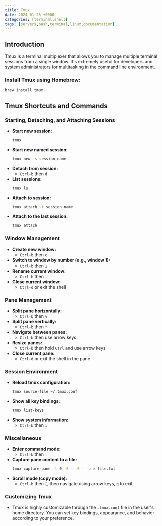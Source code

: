 ```yaml
---
title: Tmux
date: 2024-01-25 +0000
categories: [terminal,shell]
tags: [servers,bash,terminal,linux,documentation]
---
```


## Introduction
Tmux is a terminal multiplexer that allows you to manage multiple terminal sessions from a single window. It's extremely useful for developers and system administrators for multitasking in the command line environment.

### Install Tmux using Homebrew:
```bash
brew install tmux
```

## Tmux Shortcuts and Commands

### Starting, Detaching, and Attaching Sessions

- **Start new session:**
  ```bash
  tmux
  ```
- **Start new named session:**
  ```bash
  tmux new -s session_name
  ```
- **Detach from session:**
  - `Ctrl-b` then `d`
- **List sessions:**
  ```bash
  tmux ls
  ```
- **Attach to session:**
  ```bash
  tmux attach -t session_name
  ```
- **Attach to the last session:**
  ```bash
  tmux attach
  ```

### Window Management

- **Create new window:**
  - `Ctrl-b` then `c`
- **Switch to window by number (e.g., window 1):**
  - `Ctrl-b` then `1`
- **Rename current window:**
  - `Ctrl-b` then `,`
- **Close current window:**
  - `Ctrl-d` or exit the shell

### Pane Management

- **Split pane horizontally:**
  - `Ctrl-b` then `%`
- **Split pane vertically:**
  - `Ctrl-b` then `"`
- **Navigate between panes:**
  - `Ctrl-b` then use arrow keys
- **Resize panes:**
  - `Ctrl-b` then hold `Ctrl` and use arrow keys
- **Close current pane:**
  - `Ctrl-d` or exit the shell in the pane

### Session Environment

- **Reload tmux configuration:**
  ```bash
  tmux source-file ~/.tmux.conf
  ```
- **Show all key bindings:**
  ```bash
  tmux list-keys
  ```
- **Show system information:**
  - `Ctrl-b` then `i`

### Miscellaneous

- **Enter command mode:**
  - `Ctrl-b` then `:`
- **Capture pane content to a file:**
  ```bash
  tmux capture-pane -t 0 -S - -E - -p > file.txt
  ```
- **Scroll mode (copy mode):**
  - `Ctrl-b` then `[`, then navigate using arrow keys, `q` to exit

### Customizing Tmux

- Tmux is highly customizable through the `.tmux.conf` file in the user's home directory. You can set key bindings, appearance, and behavior according to your preference.
